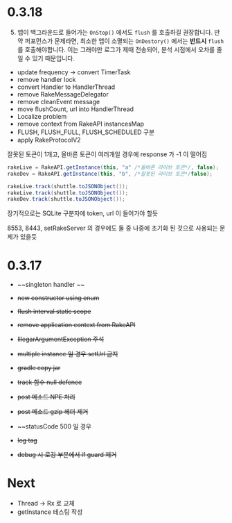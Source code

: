 # 0.3.18 


5. 앱이 백그라운드로 들어가는 `OnStop()` 에서도 `flush` 를 호출하길 권장합니다. 만약 퍼포먼스가 문제라면, 최소한 앱이 소멸되는 `OnDestory()` 에서는 **반드시** `flush` 를 호출해야합니다. 이는 그래야만 로그가 제때 전송되어, 분석 시점에서 오차를 줄일 수 있기 때문입니다.

- update frequency -> convert TimerTask
- remove handler lock
- convert Handler to HandlerThread
- remove RakeMessageDelegator
- remove cleanEvent message
- move flushCount, url into HandlerThread
- Localize problem
- remove context from RakeAPI instancesMap
- FLUSH, FLUSH_FULL, FLUSH_SCHEDULED 구분
- apply RakeProtocolV2

잘못된 토큰이 1개고, 올바른 토큰이 여러개일 경우에 response 가 -1 이 떨어짐

```java
rakeLive = RakeAPI.getInstance(this, "a" /*올바른 라이브 토큰*/, false);
rakeDev = RakeAPI.getInstance(this, "b", /*잘못된 라이브 토큰*/false);

rakeLive.track(shuttle.toJSONObject());
rakeLive.track(shuttle.toJSONObject());
rakeDev.track(shuttle.toJSONObject());
```

장기적으로는 SQLite 구분자에 token, url 이 들어가야 할듯

8553, 8443, setRakeServer 의 경우에도 둘 중 나중에 초기화 된 것으로 사용되는 문제가 있을듯

# 0.3.17

- ~~singleton handler ~~
- ~~new constructor using enum~~
- ~~flush interval static scope~~
- ~~remove application context from RakeAPI~~
- ~~IllegarArgumentException 주석~~

- ~~multiple instance 일 경우 setUrl 금지~~

- ~~gradle copy jar~~
- ~~track 함수 null defence~~
- ~~post 메소드 NPE 처리~~
- ~~post 메소드 gzip 헤더 제거~~
- ~~statusCode 500 일 경우 
- ~~log tag~~
- ~~debug 시 로깅 부분에서 if guard 제거~~

# Next

- Thread -> Rx 로 교체
- getInstance 테스팅 작성
